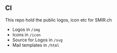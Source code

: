 ## CI

This repo hold the public logos, icon etc for SMIR.ch

- Logos in `/img`
- Icons in `/icon`
- Source for Logos in `/svg`
- Mail templates in `/html`